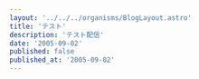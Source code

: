 ```yaml
---
layout: '../../../organisms/BlogLayout.astro'
title: 'テスト'
description: 'テスト配信'
date: '2005-09-02'
published: false
published_at: '2005-09-02'
---
```

